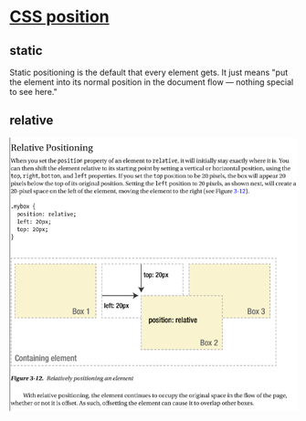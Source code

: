 # [CSS position](https://developer.mozilla.org/en-US/docs/Learn/CSS/CSS_layout/Positioning)

## static

Static positioning is the default that every element gets. It just means "put the element into its normal position in the document flow — nothing special to see here."

## relative

![18](../../../Image/CSS/18.png)
